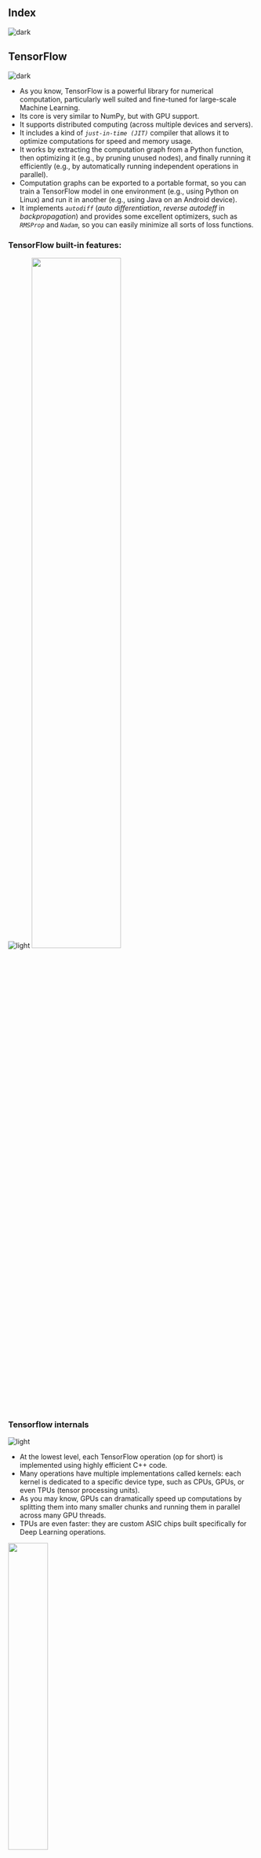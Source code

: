 ## Index
![dark](https://user-images.githubusercontent.com/12748752/142005243-ac89d8d4-b338-4a99-b724-4ab03acc1d87.png)

## TensorFlow
![dark](https://user-images.githubusercontent.com/12748752/142005243-ac89d8d4-b338-4a99-b724-4ab03acc1d87.png)
* As you know, TensorFlow is a powerful library for numerical computation, particularly well suited and fine-tuned for large-scale Machine Learning.
* Its core is very similar to NumPy, but with GPU support. 
* It supports distributed computing (across multiple devices and servers). 
* It includes a kind of _`just-in-time (JIT)`_ compiler that allows it to optimize computations for speed and memory usage. 
* It works by extracting the computation graph from a Python function, then optimizing it (e.g., by pruning unused nodes), and finally running it efficiently (e.g., by automatically running independent operations in parallel). 
* Computation graphs can be exported to a portable format, so you can train a TensorFlow model in one environment (e.g., using Python on Linux) and run it in another (e.g., using Java on an Android device). 
* It implements _`autodiff`_ (_auto differentiation_, _reverse autodeff_ in _backpropagation_) and provides some excellent optimizers, such as _`RMSProp`_ and _`Nadam`_, so you can easily minimize all sorts of loss functions.
### TensorFlow built-in features:
![light](https://user-images.githubusercontent.com/12748752/142005249-8b6ab63b-63e7-45bc-91cf-35dbc7a6aebf.png)
<img src="https://user-images.githubusercontent.com/12748752/147031210-055e0752-da0f-4adf-84a2-b29de3546dc1.png" width=60% />
### Tensorflow internals
![light](https://user-images.githubusercontent.com/12748752/142005249-8b6ab63b-63e7-45bc-91cf-35dbc7a6aebf.png)
* At the lowest level, each TensorFlow operation (op for short) is implemented using highly efficient C++ code. 
* Many operations have multiple implementations called kernels: each kernel is dedicated to a specific device type, such as CPUs, GPUs, or even TPUs (tensor processing units). 
* As you may know, GPUs can dramatically speed up computations by splitting them into many smaller chunks and running them in parallel across many GPU threads. 
* TPUs are even faster: they are custom ASIC chips built specifically for Deep Learning operations.
<img src="https://user-images.githubusercontent.com/12748752/147031845-002cdcf3-7874-4f46-9098-c571ee6153bf.png" width=40% />
